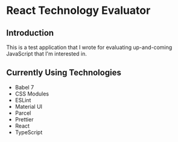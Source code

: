 # React Technology Evaluator

## Introduction

This is a test application that I wrote for evaluating up-and-coming JavaScript that I'm interested in. 

## Currently Using Technologies

* Babel 7
* CSS Modules
* ESLint
* Material UI
* Parcel
* Prettier
* React
* TypeScript
